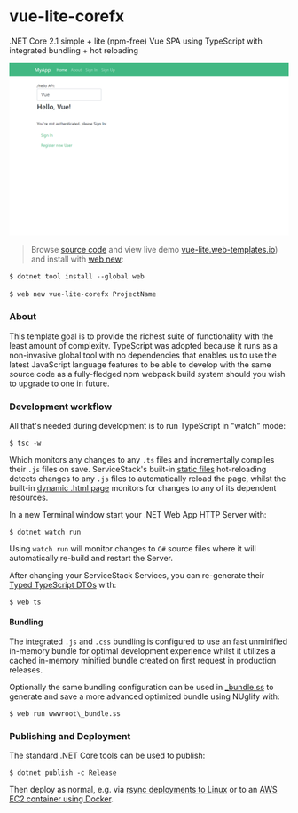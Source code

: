 # vue-lite-corefx

.NET Core 2.1 simple + lite (npm-free) Vue SPA using TypeScript with integrated bundling + hot reloading

[![](https://raw.githubusercontent.com/ServiceStack/Assets/master/csharp-templates/vue-lite.png)](http://vue-lite.web-templates.io/)

> Browse [source code](https://github.com/NetFrameworkCoreTemplates/vue-lite-corefx) and view live demo [vue-lite.web-templates.io](http://vue-lite.web-templates.io)) and install with [web new](https://docs.servicestack.net/web-new):

    $ dotnet tool install --global web

    $ web new vue-lite-corefx ProjectName

### About

This template goal is to provide the richest suite of functionality with the least amount of complexity. 
TypeScript was adopted because it runs as a non-invasive global tool with no dependencies that enables us to use 
the latest JavaScript language features to be able to develop with the same source code as a fully-fledged 
npm webpack build system should you wish to upgrade to one in future.

### Development workflow

All that's needed during development is to run TypeScript in "watch" mode:

    $ tsc -w

Which monitors any changes to any `.ts` files and incrementally compiles their `.js` files on save. ServiceStack's built-in 
[static files](https://docs.servicestack.net/templates-single-page-apps#optimal-dev-workflow-with-hot-reloading) hot-reloading detects 
changes to any `.js` files to automatically reload the page, whilst the built-in [dynamic .html page](https://sharpscript.net/docs/hot-reloading) 
monitors for changes to any of its dependent resources.

In a new Terminal window start your .NET Web App HTTP Server with:

    $ dotnet watch run

Using `watch run` will monitor changes to `C#` source files where it will automatically re-build and restart the Server.

After changing your ServiceStack Services, you can re-generate their [Typed TypeScript DTOs](https://docs.servicestack.net/typescript-add-servicestack-reference) with:

    $ web ts

#### Bundling

The integrated `.js` and `.css` bundling is configured to use an fast unminified in-memory bundle for optimal development experience whilst
it utilizes a cached in-memory minified bundle created on first request in production releases. 

Optionally the same bundling configuration can be used in [_bundle.ss](https://github.com/NetCoreTemplates/vue-lite/blob/master/wwwroot/_bundle.ss)
to generate and save a more advanced optimized bundle using NUglify with:

    $ web run wwwroot\_bundle.ss

### Publishing and Deployment

The standard .NET Core tools can be used to publish:

    $ dotnet publish -c Release

Then deploy as normal, e.g. via [rsync deployments to Linux](https://docs.servicestack.net/netcore-deploy-rsync) or to an 
[AWS EC2 container using Docker](https://docs.servicestack.net/deploy-netcore-docker-aws-ecs).
